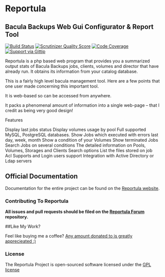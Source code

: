 # Reportula

## Bacula Backups Web Gui Configurator & Report Tool

[![Build Status](https://scrutinizer-ci.com/g/oliveiraped/Reportula/badges/build.png?b=master)](https://travis-ci.org/oliveiraped/Reportula)
[![Scrutinizer Quality Score](https://scrutinizer-ci.com/g/oliveiraped/Reportula/badges/quality-score.png?b=master)](https://scrutinizer-ci.com/g/oliveiraped/Reportula/)
[![Code Coverage](https://scrutinizer-ci.com/g/oliveiraped/Reportula/badges/coverage.png?b=master)](https://scrutinizer-ci.com/g/oliveiraped/Reportula/)
[![Support via Gittip](http://img.shields.io/gittip/oliveiraped.svg?style=flat)](https://www.gittip.com/oliveiraped/)

Reportula is a php based web program that provides you a summarized output stats of Bacula Backups jobs, clients, volumes and director that have
already run. It obtains its information from your catalog database.

This is a fairly high level bacula management tool. Here are a few points that one user made concerning this important tool.

It is web-based so can be accessed from anywhere.

It packs a phenomenal amount of information into a single web-page – that I credit as being very good design!

Features

Display last jobs status
Display volumes usage by pool
Full supported MySQL, PostgreSQL databases.
Show Jobs which executed with errors last day, week, month
Show a condition of your Volumes
Show terminated Jobs
Search Jobs on several conditions
The detailed information on Pools, Volumes, Storages and Clients
Search options
List the files stored on job
Acl Supports and Login users support
Integration with Active Directory or Ldap servers

## Official Documentation

Documentation for the entire project  can be found on the [Reportula website](http://www.reportula.org).

### Contributing To Reportula

**All issues and pull requests should be filed on the [Reportula Forum ](http://www.reportula.org) repository.**

##Like My Work?

Feel like buying me a coffee? [Any amount donated to is greatly apprecieated :)](https://www.paypal.com/cgi-bin/webscr?cmd=_s-xclick&hosted_button_id=TGSYTBJHBR8UJ)



### License

The Reportula Project is open-sourced software licensed under the [GPL license](http://opensource.org/licenses/GPL)
